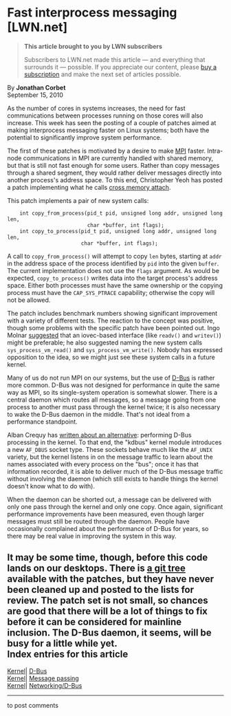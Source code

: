 # Fast interprocess messaging [LWN.net]

> **This article brought to you by LWN subscribers**
> 
> Subscribers to LWN.net made this article — and everything that surrounds it — possible. If you appreciate our content, please [buy a subscription](/Promo/nst-nag3/subscribe) and make the next set of articles possible. 

By **Jonathan Corbet**  
September 15, 2010 

As the number of cores in systems increases, the need for fast communications between processes running on those cores will also increase. This week has seen the posting of a couple of patches aimed at making interprocess messaging faster on Linux systems; both have the potential to significantly improve system performance. 

The first of these patches is motivated by a desire to make [MPI](http://www.mcs.anl.gov/research/projects/mpi/) faster. Intra-node communications in MPI are currently handled with shared memory, but that is still not fast enough for some users. Rather than copy messages through a shared segment, they would rather deliver messages directly into another process's address space. To this end, Christopher Yeoh has posted a patch implementing what he calls [cross memory attach](http://lwn.net/Articles/405284/). 

This patch implements a pair of new system calls: 
    
    
        int copy_from_process(pid_t pid, unsigned long addr, unsigned long len,
                              char *buffer, int flags);
        int copy_to_process(pid_t pid, unsigned long addr, unsigned long len,
                            char *buffer, int flags);
    

A call to `copy_from_process()` will attempt to copy `len` bytes, starting at `addr` in the address space of the process identified by `pid` into the given `buffer`. The current implementation does not use the `flags` argument. As would be expected, `copy_to_process()` writes data into the target process's address space. Either both processes must have the same ownership or the copying process must have the `CAP_SYS_PTRACE` capability; otherwise the copy will not be allowed. 

The patch includes benchmark numbers showing significant improvement with a variety of different tests. The reaction to the concept was positive, though some problems with the specific patch have been pointed out. Ingo Molnar [suggested](/Articles/405352/) that an iovec-based interface (like `readv()` and `writev()`) might be preferable; he also suggested naming the new system calls `sys_process_vm_read()` and `sys_process_vm_write()`. Nobody has expressed opposition to the idea, so we might just see these system calls in a future kernel. 

Many of us do not run MPI on our systems, but the use of [D-Bus](http://www.freedesktop.org/wiki/Software/dbus) is rather more common. D-Bus was not designed for performance in quite the same way as MPI, so its single-system operation is somewhat slower. There is a central daemon which routes all messages, so a message going from one process to another must pass through the kernel twice; it is also necessary to wake the D-Bus daemon in the middle. That's not ideal from a performance standpoint. 

Alban Crequy has [written about an alternative](http://alban.apinc.org/blog/2010/09/15/d-bus-in-the-kernel-faster/): performing D-Bus processing in the kernel. To that end, the "kdbus" kernel module introduces a new `AF_DBUS` socket type. These sockets behave much like the `AF_UNIX` variety, but the kernel listens in on the message traffic to learn about the names associated with every process on the "bus"; once it has that information recorded, it is able to deliver much of the D-Bus message traffic without involving the daemon (which still exists to handle things the kernel doesn't know what to do with). 

When the daemon can be shorted out, a message can be delivered with only one pass through the kernel and only one copy. Once again, significant performance improvements have been measured, even though larger messages must still be routed through the daemon. People have occasionally complained about the performance of D-Bus for years, so there may be real value in improving the system in this way. 

It may be some time, though, before this code lands on our desktops. There is [a git tree](http://git.collabora.co.uk/?p=user/alban/linux-2.6.35.y/.git;a=shortlog;h=refs/heads/kdbus) available with the patches, but they have never been cleaned up and posted to the lists for review. The patch set is not small, so chances are good that there will be a lot of things to fix before it can be considered for mainline inclusion. The D-Bus daemon, it seems, will be busy for a little while yet.  
Index entries for this article  
---  
[Kernel](/Kernel/Index)| [D-Bus](/Kernel/Index#D-Bus)  
[Kernel](/Kernel/Index)| [Message passing](/Kernel/Index#Message_passing)  
[Kernel](/Kernel/Index)| [Networking/D-Bus](/Kernel/Index#Networking-D-Bus)  
  


* * *

to post comments 
